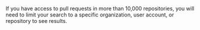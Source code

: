 If you have access to pull requests in more than 10,000 repositories, you will need to limit your search to a specific organization, user account, or repository to see results.
